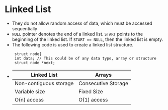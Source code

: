 # Linked List
* They do not allow random access of data, which must be accessed sequentially
* `NULL` pointer denotes the end of a linked list. `START` points to the beginning of the linked list. If `START == NULL`, then the linked list is empty.
* The following code is used to create a linked list structure.
   ```
    struct node{
    int data; // This could be of any data type, array or structure 
    struct node *next;
    ```
 * Linked List         | Arrays
   --------------------| -------
   Non-contiguous storage| Consecutive Storage
   Variable size | Fixed Size
   O(n) access | O(1) access
   
   
